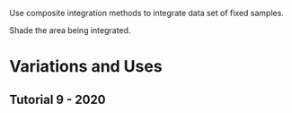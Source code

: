 Use composite integration methods to integrate data set of fixed samples.

Shade the area being integrated.

# Variations and Uses

## Tutorial 9 - 2020